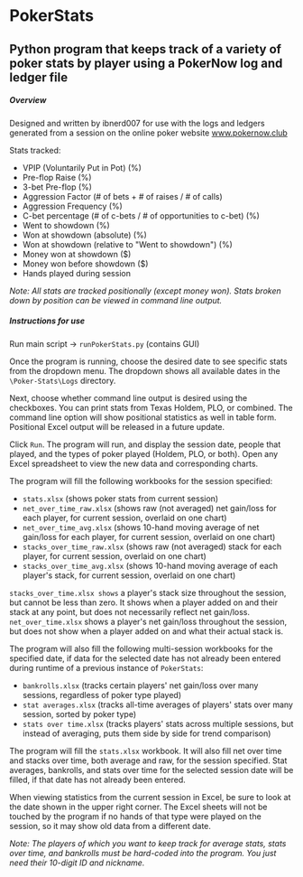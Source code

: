 # PokerStats
## Python program that keeps track of a variety of poker stats by player using a PokerNow log and ledger file
##### Overview
Designed and written by ibnerd007 for use with the logs and ledgers generated from a session on the online poker website www.pokernow.club

Stats tracked:

- VPIP (Voluntarily Put in Pot) (%)
- Pre-flop Raise (%)
- 3-bet Pre-flop (%)
- Aggression Factor (# of bets + # of raises / # of calls)
- Aggression Frequency (%)
- C-bet percentage (# of c-bets / # of opportunities to c-bet) (%)
- Went to showdown (%)
- Won at showdown (absolute) (%)
- Won at showdown (relative to "Went to showdown") (%)
- Money won at showdown ($)
- Money won before showdown ($)
- Hands played during session

*Note: All stats are tracked positionally (except money won). Stats broken down by position can be viewed in command line output.*

##### Instructions for use
Run main script -> `runPokerStats.py` (contains GUI)

Once the program is running, choose the desired date to see specific stats from the dropdown menu. The dropdown shows all available
dates in the `\Poker-Stats\Logs` directory.

Next, choose whether command line output is desired using the checkboxes. You can print stats from Texas Holdem, PLO, or combined.
The command line option will show positional statistics as well in table form. Positional Excel output will be released in a future update.

Click `Run`. The program will run, and display the session date, people that played, and the types of poker played (Holdem, PLO, or both).
Open any Excel spreadsheet to view the new data and corresponding charts.

The program will fill the following workbooks for the session specified:

- `stats.xlsx`                 (shows poker stats from current session)
- `net_over_time_raw.xlsx`     (shows raw (not averaged) net gain/loss for each player, for current session, overlaid on one chart)
- `net_over_time_avg.xlsx`     (shows 10-hand moving average of net gain/loss for each player, for current session, overlaid on one chart)
- `stacks_over_time_raw.xlsx`  (shows raw (not averaged) stack for each player, for current session, overlaid on one chart)
- `stacks_over_time_avg.xlsx`  (shows 10-hand moving average of each player's stack, for current session, overlaid on one chart)

`stacks_over_time.xlsx shows` a player's stack size throughout the session, but cannot be less than zero. It shows when a player added on and their stack
at any point, but does not necessarily reflect net gain/loss.
`net_over_time.xlsx` shows a player's net gain/loss throughout the session, but does not show when a player added on and what their actual stack is.

The program will also fill the following multi-session workbooks for the specified date, if data for the selected date has not already been entered during 
runtime of a previous instance of `PokerStats`:

- `bankrolls.xlsx`        (tracks certain players' net gain/loss over many sessions, regardless of poker type played)
- `stat averages.xlsx`    (tracks all-time averages of players' stats over many session, sorted by poker type)
- `stats over time.xlsx`  (tracks players' stats across multiple sessions, but instead of averaging, puts them side by side for trend comparison)

The program will fill the `stats.xlsx` workbook. It will also fill net over time and stacks over time, both average and raw, for the 
session specified. Stat averages, bankrolls, and stats over time for the selected session date will be filled, if that date 
has not already been entered.

When viewing statistics from the current session in Excel, be sure to look at the date shown in the upper right corner. The Excel sheets
will not be touched by the program if no hands of that type were played on the session, so it may show old data from a different date.

*Note: The players of which you want to keep track for average stats, stats over time, and bankrolls must be hard-coded into the program.
You just need their 10-digit ID and nickname.*
